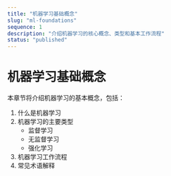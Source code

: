 ```yaml
---
title: "机器学习基础概念"
slug: "ml-foundations"
sequence: 1
description: "介绍机器学习的核心概念、类型和基本工作流程"
status: "published"
---
```


# 机器学习基础概念

本章节将介绍机器学习的基本概念，包括：

1. 什么是机器学习
2. 机器学习的主要类型
   - 监督学习
   - 无监督学习
   - 强化学习
3. 机器学习工作流程
4. 常见术语解释